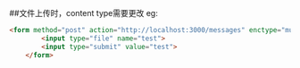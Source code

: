 ##文件上传时，content type需要更改
eg:
```html
<form method="post" action="http://localhost:3000/messages" enctype="multipart/form-data">
		<input type="file" name="test">
		<input type="submit" value="test">
	</form>
```